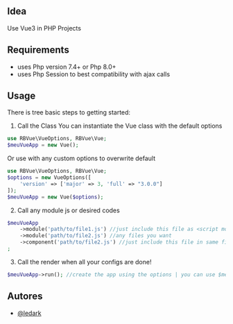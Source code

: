 
## Idea

Use Vue3 in PHP Projects

## Requirements
- uses Php version 7.4+ or Php 8.0+
- uses Php Session to best compatibility with ajax calls

## Usage

There is tree basic steps to getting started:

1) Call the Class
You can instantiate the Vue class with the default options
```php
use RBVue\VueOptions, RBVue\Vue;
$meuVueApp = new Vue();
```
Or use with any custom options to overwrite default
```php
use RBVue\VueOptions, RBVue\Vue;
$options = new VueOptions([
    'version' => ['major' => 3, 'full' => "3.0.0"]
]);
$meuVueApp = new Vue($options);
```

2) Call any module js or desired codes
```php
$meuVueApp
    ->module('path/to/file1.js') //just include this file as <script module...
    ->module('path/to/file2.js') //any files you want
    ->component('path/to/file2.js') //just include this file in same file from createApp()
;
```

3) Call the render when all your configs are done!
```php
$meuVueApp->run(); //create the app using the options | you can use $meuVueApp->render(); to capture the rendered result of run
```

## Autores

- [@ledark](https://www.github.com/ledark)

